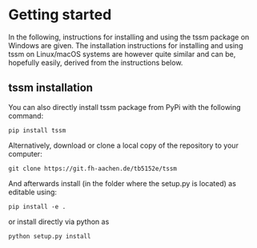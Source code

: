 # Getting started

In the following, instructions for installing and using the tssm package on Windows are given. The installation instructions for installing and using tssm 
on Linux/macOS systems are however quite similar and can be, hopefully easily, derived from the instructions below.

## tssm installation

You can also directly install tssm package from PyPi with the following command:

```console
pip install tssm
```

Alternatively, download or clone a local copy of the repository to your computer:

```console
git clone https://git.fh-aachen.de/tb5152e/tssm
```

And afterwards install (in the folder where the setup.py is located) as editable using:

```console
pip install -e .
```

or install directly via python as


```console
python setup.py install
```
